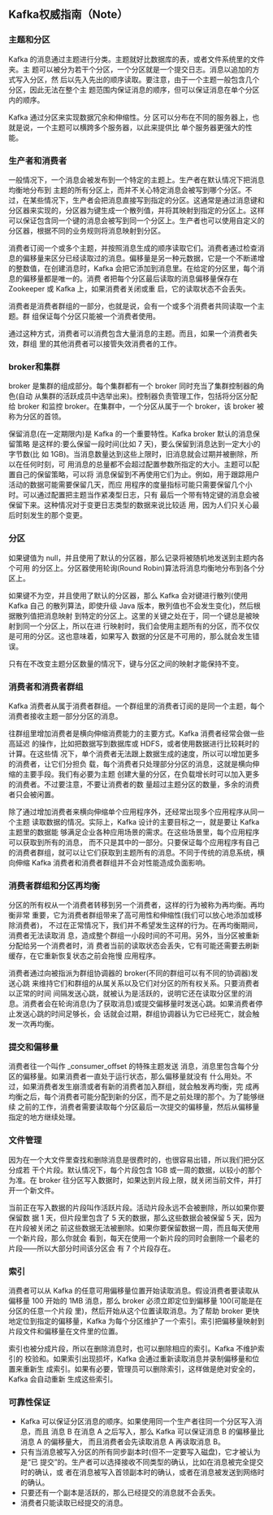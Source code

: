 ## Kafka权威指南（Note）

### 主题和分区

Kafka 的消息通过主题进行分类。主题就好比数据库的表，或者文件系统里的文件夹。主 题可以被分为若干个分区，一个分区就是一个提交日志。消息以追加的方式写入分区，然 后以先入先出的顺序读取。要注意，由于一个主题一般包含几个分区，因此无法在整个主 题范围内保证消息的顺序，但可以保证消息在单个分区内的顺序。

Kafka 通过分区来实现数据冗余和伸缩性。分 区可以分布在不同的服务器上，也就是说，一个主题可以横跨多个服务器，以此来提供比 单个服务器更强大的性能。


### 生产者和消费者

一般情况下，一个消息会被发布到一个特定的主题上。生产者在默认情况下把消息均衡地分布到 主题的所有分区上，而并不关心特定消息会被写到哪个分区。不过，在某些情况下，生产者会把消息直接写到指定的分区。这通常是通过消息键和分区器来实现的，分区器为键生成一个散列值，并将其映射到指定的分区上。这样可以保证包含同一个键的消息会被写到同一个分区上。生产者也可以使用自定义的分区器，根据不同的业务规则将消息映射到分区。


消费者订阅一个或多个主题，并按照消息生成的顺序读取它们。消费者通过检查消息的偏移量来区分已经读取过的消息。偏移量是另一种元数据，它是一个不断递增的整数值，在创建消息时，Kafka 会把它添加到消息里。在给定的分区里，每个消息的偏移量都是唯一的。消费 者把每个分区最后读取的消息偏移量保存在 Zookeeper 或 Kafka 上，如果消费者关闭或重 启，它的读取状态不会丢失。


消费者是消费者群组的一部分，也就是说，会有一个或多个消费者共同读取一个主题。群 组保证每个分区只能被一个消费者使用。

通过这种方式，消费者可以消费包含大量消息的主题。而且，如果一个消费者失效，群组 里的其他消费者可以接管失效消费者的工作。


### broker和集群

broker 是集群的组成部分。每个集群都有一个 broker 同时充当了集群控制器的角色(自动 从集群的活跃成员中选举出来)。控制器负责管理工作，包括将分区分配给 broker 和监控 broker。在集群中，一个分区从属于一个 broker，该 broker 被称为分区的首领。


保留消息(在一定期限内)是 Kafka 的一个重要特性。Kafka broker 默认的消息保留策略 是这样的:要么保留一段时间(比如 7 天)，要么保留到消息达到一定大小的字节数(比 如 1GB)。当消息数量达到这些上限时，旧消息就会过期并被删除，所以在任何时刻，可 用消息的总量都不会超过配置参数所指定的大小。主题可以配置自己的保留策略，可以将 消息保留到不再使用它们为止。例如，用于跟踪用户活动的数据可能需要保留几天，而应 用程序的度量指标可能只需要保留几个小时。可以通过配置把主题当作紧凑型日志，只有 最后一个带有特定键的消息会被保留下来。这种情况对于变更日志类型的数据来说比较适 用，因为人们只关心最后时刻发生的那个变更。


### 分区


如果键值为 null，并且使用了默认的分区器，那么记录将被随机地发送到主题内各个可用 的分区上。分区器使用轮询(Round Robin)算法将消息均衡地分布到各个分区上。

如果键不为空，并且使用了默认的分区器，那么 Kafka 会对键进行散列(使用 Kafka 自己 的散列算法，即使升级 Java 版本，散列值也不会发生变化)，然后根据散列值把消息映射 到特定的分区上。这里的关键之处在于，同一个键总是被映射到同一个分区上，所以在进 行映射时，我们会使用主题所有的分区，而不仅仅是可用的分区。这也意味着，如果写入 数据的分区是不可用的，那么就会发生错误。

只有在不改变主题分区数量的情况下，键与分区之间的映射才能保持不变。


### 消费者和消费者群组

Kafka 消费者从属于消费者群组。一个群组里的消费者订阅的是同一个主题，每个消费者接收主题一部分分区的消息。

往群组里增加消费者是横向伸缩消费能力的主要方式。Kafka 消费者经常会做一些高延迟 的操作，比如把数据写到数据库或 HDFS，或者使用数据进行比较耗时的计算。在这些情 况下，单个消费者无法跟上数据生成的速度，所以可以增加更多的消费者，让它们分担负 载，每个消费者只处理部分分区的消息，这就是横向伸缩的主要手段。我们有必要为主题 创建大量的分区，在负载增长时可以加入更多的消费者。不过要注意，不要让消费者的数 量超过主题分区的数量，多余的消费者只会被闲置。

除了通过增加消费者来横向伸缩单个应用程序外，还经常出现多个应用程序从同一个主题 读取数据的情况。实际上，Kafka 设计的主要目标之一，就是要让 Kafka 主题里的数据能 够满足企业各种应用场景的需求。在这些场景里，每个应用程序可以获取到所有的消息， 而不只是其中的一部分。只要保证每个应用程序有自己的消费者群组，就可以让它们获取到主题所有的消息。不同于传统的消息系统，横向伸缩 Kafka 消费者和消费者群组并不会对性能造成负面影响。

### 消费者群组和分区再均衡

分区的所有权从一个消费者转移到另一个消费者，这样的行为被称为再均衡。再均衡非常 重要，它为消费者群组带来了高可用性和伸缩性(我们可以放心地添加或移除消费者)， 不过在正常情况下，我们并不希望发生这样的行为。在再均衡期间，消费者无法读取消 息，造成整个群组一小段时间的不可用。另外，当分区被重新分配给另一个消费者时，消 费者当前的读取状态会丢失，它有可能还需要去刷新缓存，在它重新恢复状态之前会拖慢 应用程序。

消费者通过向被指派为群组协调器的 broker(不同的群组可以有不同的协调器)发送心跳 来维持它们和群组的从属关系以及它们对分区的所有权关系。只要消费者以正常的时间 间隔发送心跳，就被认为是活跃的，说明它还在读取分区里的消息。消费者会在轮询消息(为了获取消息)或提交偏移量时发送心跳。如果消费者停止发送心跳的时间足够长，会 话就会过期，群组协调器认为它已经死亡，就会触发一次再均衡。

### 提交和偏移量

消费者往一个叫作 _consumer_offset 的特殊主题发送 消息，消息里包含每个分区的偏移量。如果消费者一直处于运行状态，那么偏移量就没有 什么用处。不过，如果消费者发生崩溃或者有新的消费者加入群组，就会触发再均衡，完 成再均衡之后，每个消费者可能分配到新的分区，而不是之前处理的那个。为了能够继续 之前的工作，消费者需要读取每个分区最后一次提交的偏移量，然后从偏移量指定的地方继续处理。


### 文件管理

因为在一个大文件里查找和删除消息是很费时的，也很容易出错，所以我们把分区分成若 干个片段。默认情况下，每个片段包含 1GB 或一周的数据，以较小的那个为准。在 broker 往分区写入数据时，如果达到片段上限，就关闭当前文件，并打开一个新文件。

当前正在写入数据的片段叫作活跃片段。活动片段永远不会被删除，所以如果你要保留数 据 1 天，但片段里包含了 5 天的数据，那么这些数据会被保留 5 天，因为在片段被关闭之 前这些数据无法被删除。如果你要保留数据一周，而且每天使用一个新片段，那么你就会 看到，每天在使用一个新片段的同时会删除一个最老的片段——所以大部分时间该分区会 有 7 个片段存在。

### 索引

消费者可以从 Kafka 的任意可用偏移量位置开始读取消息。假设消费者要读取从偏移量 100 开始的 1MB 消息，那么 broker 必须立即定位到偏移量 100(可能是在分区的任意一个片段 里)，然后开始从这个位置读取消息。为了帮助 broker 更快地定位到指定的偏移量，Kafka 为每个分区维护了一个索引。索引把偏移量映射到片段文件和偏移量在文件里的位置。

索引也被分成片段，所以在删除消息时，也可以删除相应的索引。Kafka 不维护索引的 校验和。如果索引出现损坏，Kafka 会通过重新读取消息并录制偏移量和位置来重新生 成索引。如果有必要，管理员可以删除索引，这样做是绝对安全的，Kafka 会自动重新 生成这些索引。

### 可靠性保证
* Kafka 可以保证分区消息的顺序。如果使用同一个生产者往同一个分区写入消息，而且 消息 B 在消息 A 之后写入，那么 Kafka 可以保证消息 B 的偏移量比消息 A 的偏移量大， 而且消费者会先读取消息 A 再读取消息 B。
* 只有当消息被写入分区的所有同步副本时(但不一定要写入磁盘)，它才被认为是“已 提交”的。生产者可以选择接收不同类型的确认，比如在消息被完全提交时的确认，或 者在消息被写入首领副本时的确认，或者在消息被发送到网络时的确认。
* 只要还有一个副本是活跃的，那么已经提交的消息就不会丢失。
* 消费者只能读取已经提交的消息。

